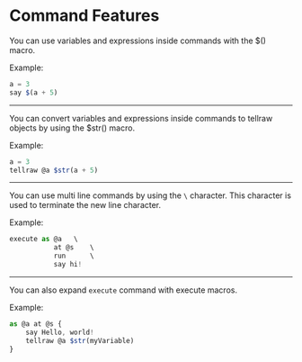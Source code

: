 # Command Features

You can use variables and expressions inside commands with the $() macro.

Example:

```js
a = 3
say $(a + 5)
```

***

You can convert variables and expressions inside commands to tellraw objects by using the $str() macro.

Example:

```js
a = 3
tellraw @a $str(a + 5)
```

***

You can use multi line commands by using the `\` character. This character is used to terminate the new line character.

Example:

```js
execute as @a   \
           at @s    \
           run      \
           say hi!
```

***

You can also expand `execute` command with execute macros.

Example:

```js
as @a at @s {
    say Hello, world!
    tellraw @a $str(myVariable)
}
```

